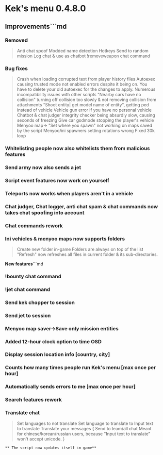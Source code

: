 # **Kek's menu 0.4.8.0**

## **Improvements**```md
### Removed
> Anti chat spoof
> Modded name detection
> Hotkeys
> Send to random mission
> Log chat & use as chatbot
> !removeweapon chat command

### Bug fixes
> Crash when loading corrupted text from player history files
> Autoexec causing trusted mode not enabled errors despite it being on. You have to delete your old autoexec for the changes to apply.
> Numerous incompatibility issues with other scripts
> "Nearby cars have no collision" turning off collision too slowly & not removing collision from attachments
> "Shoot entity| get model name of entity", getting ped instead of vehicle
> Vehicle gun error if you have no personal vehicle
> Chatbot & chat judger integrity checker being absurdly slow, causing seconds of freezing
> Give car godmode stopping the player's vehicle
> Menyoo map-> "Set where you spawn" not working on maps saved by the script
> Menyoo/ini spawners setting rotations wrong
> Fixed 30k loop

### Whitelisting people now also whitelists them from malicious features
### Send army now also sends a jet
### Script event features now work on yourself
### Teleports now works when players aren't in a vehicle
### Chat judger, Chat logger, anti chat spam & chat commands now takes chat spoofing into account
### Chat commands rework
### Ini vehicles & menyoo maps now supports folders
> Create new folder in-game
> Folders are always on top of the list
> "Refresh" now refreshes all files in current folder & its sub-directories.

**New features**```md
### !bounty chat command
### !jet chat command
### Send kek chopper to session
### Send jet to session
### Menyoo map saver->Save only mission entities
### Added 12-hour clock option to time OSD
### Display session location info [country, city]
### Counts how many times people run Kek's menu [max once per hour]
### Automatically sends errors to me [max once per hour]
### Search features rework

### Translate chat
> Set languages to not translate
> Set language to translate to
> Input text to translate
> Translate your messages {
	Send to team/all chat
	Meant for chinese/korean/russian users, because "Input text to translate" won't accept unicode.
}
```
** The script now updates itself in-game**

